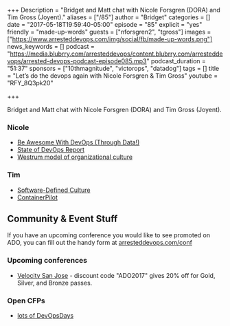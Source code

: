 +++
Description = "Bridget and Matt chat with Nicole Forsgren (DORA) and Tim Gross (Joyent)."
aliases = ["/85"]
author = "Bridget"
categories = []
date = "2017-05-18T19:59:40-05:00"
episode = "85"
explicit = "yes"
friendly = "made-up-words"
guests = ["nforsgren2", "tgross"]
images = ["https://www.arresteddevops.com/img/social/fb/made-up-words.png"]
news_keywords = []
podcast = "https://media.blubrry.com/arresteddevops/content.blubrry.com/arresteddevops/arrested-devops-podcast-episode085.mp3"
podcast_duration = "51:37"
sponsors = ["10thmagnitude", "victorops", "datadog"]
tags = []
title = "Let’s do the devops again with Nicole Forsgren & Tim Gross"
youtube = "RFY_8Q3pk20"

+++

Bridget and Matt chat with Nicole Forsgren (DORA) and Tim Gross (Joyent).

### Nicole
* [Be Awesome With DevOps (Through Data!)](https://gotochgo.com/2017/sessions/42)
* [State of DevOps Report](https://devops-research.com/research.html)
* [Westrum model of organizational culture](https://continuousdelivery.com/implementing/culture/)

### Tim
* [Software-Defined Culture](https://gotochgo.com/2017/sessions/43)
* [ContainerPilot](https://www.joyent.com/containerpilot)


## Community & Event Stuff

If you have an upcoming conference you would like to see promoted on ADO, you can fill out the handy form at [arresteddevops.com/conf](https://arresteddevops.com/conf)

### Upcoming conferences

- [Velocity San Jose](https://conferences.oreilly.com/velocity/vl-ca) - discount code "ADO2017" gives 20% off for Gold, Silver, and Bronze passes.

### Open CFPs

* [lots of DevOpsDays](https://devopsdays.org/speaking)

